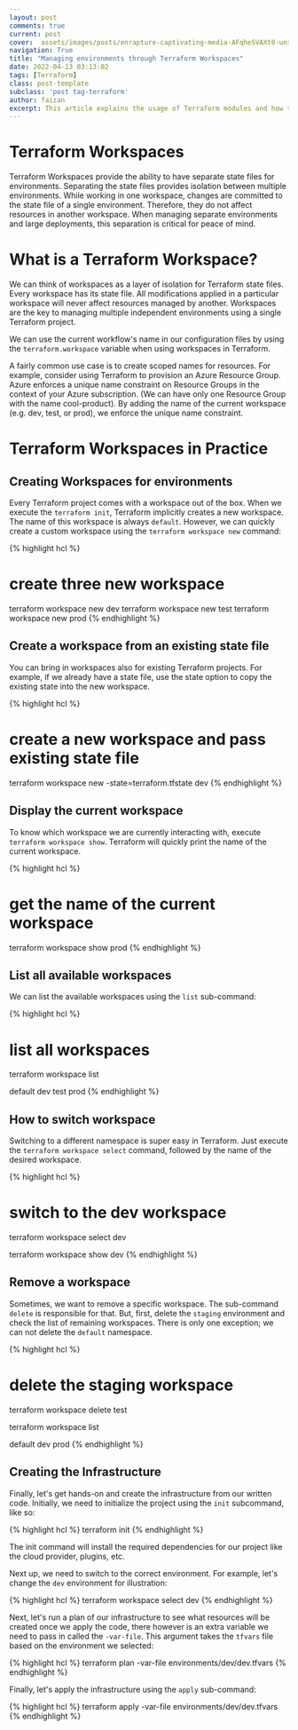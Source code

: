 ```yaml
---
layout: post
comments: true
current: post
cover:  assets/images/posts/enrapture-captivating-media-AFqhe5VAXt0-unsplash_resized.webp
navigation: True
title: "Managing environments through Terraform Workspaces"
date: 2022-04-13 03:13:02
tags: [Terraform]
class: post-template
subclass: 'post tag-terraform'
author: faizan
excerpt: This article explains the usage of Terraform modules and how they make it easier to substitute repetitive tasks with Modules.
---
```

# Terraform Workspaces

Terraform Workspaces provide the ability to have separate state files for environments. Separating the state files provides isolation between multiple environments. While working in one workspace, changes are committed to the state file of a single environment. Therefore, they do not affect resources in another workspace. When managing separate environments and large deployments, this separation is critical for peace of mind.

# What is a Terraform Workspace?

We can think of workspaces as a layer of isolation for Terraform state files. Every workspace has its state file. All modifications applied in a particular workspace will never affect resources managed by another. Workspaces are the key to managing multiple independent environments using a single Terraform project.

We can use the current workflow's name in our configuration files by using the `terraform.workspace` variable when using workspaces in Terraform.

A fairly common use case is to create scoped names for resources. For example, consider using Terraform to provision an Azure Resource Group. Azure enforces a unique name constraint on Resource Groups in the context of your Azure subscription. (We can have only one Resource Group with the name cool-product). By adding the name of the current workspace (e.g. dev, test, or prod), we enforce the unique name constraint.

# Terraform Workspaces in Practice

## Creating Workspaces for environments

Every Terraform project comes with a workspace out of the box. When we execute the `terraform init`, Terraform implicitly creates a new workspace. The name of this workspace is always `default`. However, we can quickly create a custom workspace using the `terraform workspace new` command:

{% highlight hcl %}
# create three new workspace
terraform workspace new dev
terraform workspace new test
terraform workspace new prod
{% endhighlight %}

## Create a workspace from an existing state file

You can bring in workspaces also for existing Terraform projects. For example, if we already have a state file, use the state option to copy the existing state into the new workspace.

{% highlight hcl %}
# create a new workspace and pass existing state file
terraform workspace new -state=terraform.tfstate dev
{% endhighlight %}

## Display the current workspace

To know which workspace we are currently interacting with, execute `terraform workspace show`. Terraform will quickly print the name of the current workspace.

{% highlight hcl %}
# get the name of the current workspace
terraform workspace show
prod
{% endhighlight %}

## List all available workspaces

We can list the available workspaces using the `list` sub-command:

{% highlight hcl %}
# list all workspaces
terraform workspace list

default
dev
test
prod
{% endhighlight %}

## How to switch workspace
Switching to a different namespace is super easy in Terraform. Just execute the `terraform workspace select` command, followed by the name of the desired workspace.

{% highlight hcl %}
# switch to the dev workspace
terraform workspace select dev

terraform workspace show
dev
{% endhighlight %}

## Remove a workspace

Sometimes, we want to remove a specific workspace. The sub-command `delete` is responsible for that. But, first, delete the `staging` environment and check the list of remaining workspaces. There is only one exception; we can not delete the `default` namespace.

{% highlight hcl %}
# delete the staging workspace
terraform workspace delete test

terraform workspace list

default
dev
prod
{% endhighlight %}

## Creating the Infrastructure

Finally, let's get hands-on and create the infrastructure from our written code. Initially, we need to initialize the project using the `init` subcommand, like so:

{% highlight hcl %}
terraform init
{% endhighlight %}

The init command will install the required dependencies for our project like the cloud provider, plugins, etc.

Next up, we need to switch to the correct environment. For example, let's change the `dev` environment for illustration:

{% highlight hcl %}
terraform workspace select dev
{% endhighlight %}

Next, let's run a plan of our infrastructure to see what resources will be created once we apply the code, there however is an extra variable we need to pass in called the `-var-file`. This argument takes the `tfvars` file based on the environment we selected:

{% highlight hcl %}
terraform plan -var-file environments/dev/dev.tfvars
{% endhighlight %}

Finally, let's apply the infrastructure using the `apply` sub-command:

{% highlight hcl %}
terraform apply -var-file environments/dev/dev.tfvars
{% endhighlight %}